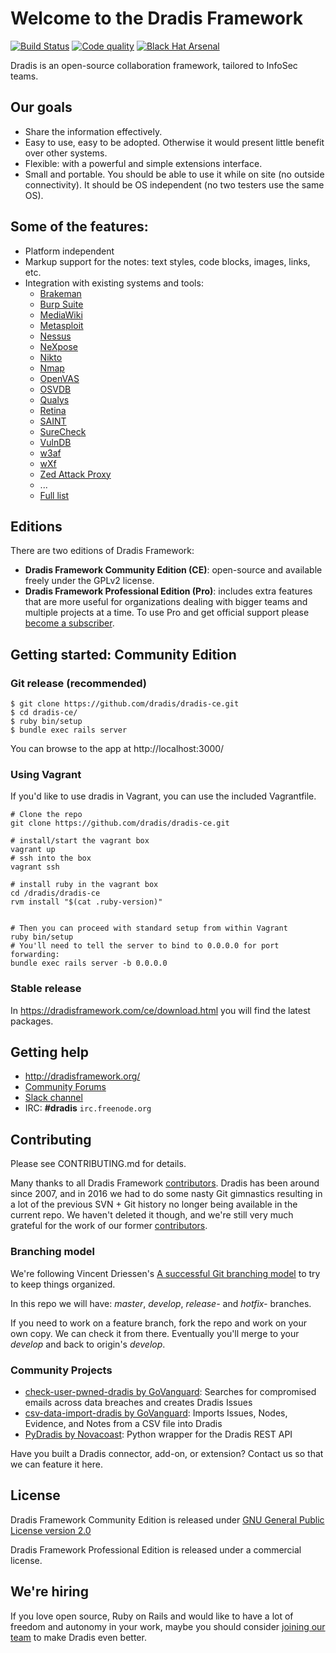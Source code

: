 # Welcome to the Dradis Framework

[ ![Build Status](https://codeship.com/projects/f06cef90-a1ae-0133-d7a5-465166e508dd/status?branch=master)](https://codeship.com/projects/128584)
[ ![Code quality](https://codeclimate.com/github/dradis/dradis-ce/badges/gpa.svg)](https://codeclimate.com/github/dradis/dradis-ce)
[ ![Black Hat Arsenal](https://www.toolswatch.org/badges/arsenal/2016.svg)](https://www.blackhat.com/us-16/arsenal.html#dradis-framework)

Dradis is an open-source collaboration framework, tailored to InfoSec teams.


## Our goals

* Share the information effectively.
* Easy to use, easy to be adopted. Otherwise it would present little benefit over other systems.
* Flexible: with a powerful and simple extensions interface.
* Small and portable. You should be able to use it while on site (no outside connectivity). It should be OS independent (no two testers use the same OS).


## Some of the features:

* Platform independent
* Markup support for the notes: text styles, code blocks, images, links, etc.
* Integration with existing systems and tools:
  * [Brakeman](https://dradisframework.com/ce/addons/brakeman.html)
  * [Burp Suite](https://dradisframework.com/ce/addons/burp.html)
  * [MediaWiki](https://dradisframework.com/ce/addons/mediawiki.html)
  * [Metasploit](https://dradisframework.com/ce/addons/metasploit.html)
  * [Nessus](https://dradisframework.com/ce/addons/nessus.html)
  * [NeXpose](https://dradisframework.com/ce/addons/nexpose.html)
  * [Nikto](https://dradisframework.com/ce/addons/nikto.html)
  * [Nmap](https://dradisframework.com/ce/addons/nmap.html)
  * [OpenVAS](https://dradisframework.com/ce/addons/openvas.html)
  * [OSVDB](https://dradisframework.com/ce/addons/osvdb.html)
  * [Qualys](https://dradisframework.com/ce/addons/qualys.html)
  * [Retina](https://dradisframework.com/ce/addons/retina.html)
  * [SAINT](https://dradisframework.com/ce/addons/saint.html)
  * [SureCheck](https://dradisframework.com/ce/addons/surecheck.html)
  * [VulnDB](https://dradisframework.com/ce/addons/vulndb.html)
  * [w3af](https://dradisframework.com/ce/addons/w3af.html)
  * [wXf](https://dradisframework.com/ce/addons/wxf.html)
  * [Zed Attack Proxy](https://dradisframework.com/ce/addons/zap.html)
  * ...
  * [Full list](http://dradisframework.org/addons/)


## Editions

There are two editions of Dradis Framework:

* **Dradis Framework Community Edition (CE)**: open-source and available freely under the GPLv2 license.
* **Dradis Framework Professional Edition (Pro)**: includes extra features that are more useful for organizations dealing with bigger teams and multiple projects at a time. To use Pro and get official support please [become a subscriber](https://dradisframework.com/pro/).


## Getting started: Community Edition

### Git release (recommended)

```
$ git clone https://github.com/dradis/dradis-ce.git
$ cd dradis-ce/
$ ruby bin/setup
$ bundle exec rails server
```

You can browse to the app at http://localhost:3000/

### Using Vagrant

If you'd like to use dradis in Vagrant, you can use the included Vagrantfile.

```
# Clone the repo
git clone https://github.com/dradis/dradis-ce.git

# install/start the vagrant box
vagrant up
# ssh into the box
vagrant ssh

# install ruby in the vagrant box
cd /dradis/dradis-ce
rvm install "$(cat .ruby-version)"


# Then you can proceed with standard setup from within Vagrant
ruby bin/setup
# You'll need to tell the server to bind to 0.0.0.0 for port forwarding:
bundle exec rails server -b 0.0.0.0
```

### Stable release

In https://dradisframework.com/ce/download.html you will find the latest packages.


## Getting help

* http://dradisframework.org/
* [Community Forums](http://discuss.dradisframework.org/)
* [Slack channel](https://evening-hamlet-4416.herokuapp.com/)
* IRC: **#dradis** `irc.freenode.org`


## Contributing

Please see CONTRIBUTING.md for details.

Many thanks to all Dradis Framework [contributors](https://github.com/dradis/dradis-ce/graphs/contributors). Dradis has been around since 2007, and in 2016 we had to do some nasty Git gimnastics resulting in a lot of the previous SVN + Git history no longer being available in the current repo. We haven't deleted it though, and we're still very much grateful for the work of our former [contributors](https://github.com/dradis/dradis-legacy/graphs/contributors).


### Branching model
We're following Vincent Driessen's [A successful Git branching model](http://nvie.com/posts/a-successful-git-branching-model/) to try to keep things organized.

In this repo we will have: *master*, *develop*, *release-* and *hotfix-* branches.

If you need to work on a feature branch, fork the repo and work on your own copy. We can check it from there. Eventually you'll merge to your *develop* and back to origin's *develop*.


### Community Projects

* [check-user-pwned-dradis by GoVanguard](https://github.com/GoVanguard/check-user-pwned-dradis): Searches for compromised emails across data breaches and creates Dradis Issues
* [csv-data-import-dradis by GoVanguard](https://github.com/GoVanguard/csv-data-import-dradis): Imports Issues, Nodes, Evidence, and Notes from a CSV file into Dradis
* [PyDradis by Novacoast](https://github.com/ncatlabs/pydradis): Python wrapper for the Dradis REST API

Have you built a Dradis connector, add-on, or extension? Contact us so that we can feature it here.


## License

Dradis Framework Community Edition is released under [GNU General Public License version 2.0](http://www.gnu.org/licenses/old-licenses/gpl-2.0.html)

Dradis Framework Professional Edition is released under a commercial license.


## We're hiring

If you love open source, Ruby on Rails and would like to have a lot of freedom and autonomy in your work, maybe you should consider [joining our team](https://dradisframework.com/careers.html) to make Dradis even better.
